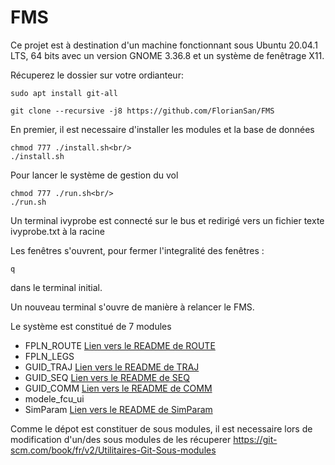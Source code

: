 # FMS

Ce projet est à destination d'un machine fonctionnant sous Ubuntu 20.04.1 LTS, 64 bits avec un version GNOME 3.36.8 et un système de fenêtrage X11.

Récuperez le dossier sur votre ordianteur:
```console
sudo apt install git-all

git clone --recursive -j8 https://github.com/FlorianSan/FMS
```
En premier, il est necessaire d'installer les modules et la base de données 
```console
chmod 777 ./install.sh<br/>
./install.sh
```
Pour lancer le système de gestion du vol
```console
chmod 777 ./run.sh<br/>
./run.sh
```
Un terminal ivyprobe est connecté sur le bus et redirigé vers un fichier texte ivyprobe.txt à la racine 

Les fenêtres s'ouvrent, pour fermer l'integralité des fenêtres : 
```console
q
```
dans le terminal initial.

Un nouveau terminal s'ouvre de manière à relancer le FMS.


Le système est constitué de 7 modules

- FPLN_ROUTE [Lien vers le README de ROUTE](/FPLN_ROUTE/README.md)<br/>
- FPLN_LEGS
- GUID_TRAJ [Lien vers le README de TRAJ](https://github.com/JulieMorvan33/Projet-AVI/blob/main/README.txt)<br/>
- GUID_SEQ [Lien vers le README de SEQ](https://github.com/NicolasABN/GUID_SEQ/blob/main/README.txt)<br/>
- GUID_COMM [Lien vers le README de COMM](https://github.com/FlorianSan/GuidCommFms/blob/master/README)<br/>
- modele_fcu_ui
- SimParam [Lien vers le README de SimParam](https://github.com/FlorianSan/SimParam/blob/main/README.md)<br/>

Comme le dépot est constituer de sous modules, il est necessaire lors de modification d'un/des sous modules de les récuperer
https://git-scm.com/book/fr/v2/Utilitaires-Git-Sous-modules

